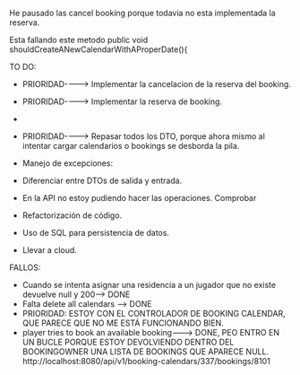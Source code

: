 He pausado las cancel booking porque todavia no esta implementada la reserva.


 Esta fallando este metodo public void shouldCreateANewCalendarWithAProperDate(){
 

TO DO:
- PRIORIDAD----> Implementar la cancelacion de la reserva del booking.
- PRIORIDAD----> Implementar la reserva de booking.
- 
- PRIORIDAD----> Repasar todos los DTO, porque ahora mismo al intentar cargar calendarios o bookings se desborda la pila.
- Manejo de excepciones:
- Diferenciar entre DTOs de salida y entrada.
- En la API no estoy pudiendo hacer las operaciones. Comprobar
- Refactorización de código.

- Uso de SQL para persistencia de datos.
- Llevar a cloud.


FALLOS:

- Cuando se intenta asignar una residencia a un jugador que no existe devuelve null y 200--> DONE
- Falta delete all calendars --> DONE
- PRIORIDAD: ESTOY CON EL CONTROLADOR DE BOOKING CALENDAR, QUE PARECE QUE NO ME ESTÁ FUNCIONANDO BIEN.
- player tries to book an available booking---> DONE, PEO ENTRO EN UN BUCLE PORQUE ESTOY DEVOLVIENDO DENTRO DEL BOOKINGOWNER UNA LISTA DE BOOKINGS QUE APARECE NULL.
  http://localhost:8080/api/v1/booking-calendars/337/bookings/8101